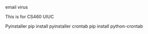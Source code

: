 email virus

This is for CS460 UIUC


Pyinstaller
	pip install pyinstaller
crontab
	pip install python-crontab
